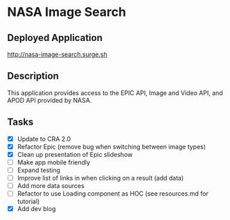 # NASA Image Search

## Deployed Application

http://nasa-image-search.surge.sh

## Description

This application provides access to the EPIC API, Image and Video API, and APOD API provided by NASA.

## Tasks

- [x] Update to CRA 2.0
- [x] Refactor Epic (remove bug when switching between image types)
- [x] Clean up presentation of Epic slideshow
- [ ] Make app mobile friendly
- [ ] Expand testing
- [ ] Improve list of links in when clicking on a result (add data)
- [ ] Add more data sources
- [ ] Refactor to use Loading component as HOC (see resources.md for tutorial)
- [x] Add dev blog
